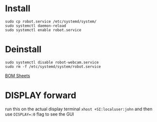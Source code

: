 # Install

```
sudo cp robot.service /etc/systemd/system/
sudo systemctl daemon-reload 
sudo systemctl enable robot.service
```

# Deinstall

```
sudo systemctl disable robot-webcam.service
sudo rm -f /etc/systemd/system/robot.service
```

[BOM Sheets](https://docs.google.com/spreadsheets/d/1ZaKwszU7OfP2QDUP3J89k1ooDT7O5iXCyGr-KMcQ8w8/edit?usp=sharing)


# DISPLAY forward
run this on the actual display terminal `xhost +SI:localuser:john` and then use `DISPLAY=:0` flag to see the GUI